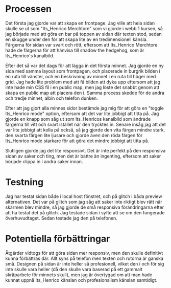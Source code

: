 # Processen

Det första jag gjorde var att skapa en frontpage. Jag ville att hela sidan skulle se ut som "Its_Henrico Merchtore" som vi gjorde i
webb 1 kursen, så jag började med att göra en bar på toppen av sidan där texten stod, sedan en skugge under den för att skapa lite
av en tredimensionell känsla. Färgerna för sidan var svart och rött, eftersom att Its_Henrico Merchtore hade de färgerna för att
hänvisa till shadow the hedgehog, som är Its_Henrico's kanalbild.

Efter det så var det dags för att lägga in det första minnet. Jag gjorde en ny sida med samma layout som frontpagen, och placerade in burgrik bilden i en ruta till vänster, och en beskrivning av minnet i en ruta till höger med grid. Jag hade lite problem med att få bilden att dyka upp eftersom att jag inte hade min CSS fil i en public map, men jag löste det snabbt genom att skapa en public map att placera den i. Samma process skedde för de andra och tredje minnet, albin och telefon dunken.

Efter att jag gjort alla minnes sidor bestämde jag mig för att göra en "toggle Its_Henrico mode" option, eftersom att det var lite jobbigt att titta på. Jag gjorde en knapp som såg ut som Its_Henricos kanalbild som ändrade färgerna till vitt och svart istället när den trycktes in. Senare insåg jag att det var lite jobbigt att kolla på också, så jag gjorde den vita färgen mindre stark, den svarta färgen lite ljusare och gjorde även den röda färgen för Its_Henrico mode starkare för att göra det mindre jobbigt att titta på.

Slutligen gjorde jag det lite responsivt. Det är inte perfekt på den responsiva sidan av saker och ting, men det är bättre än ingenting,
eftersom att saker började clippa in i andra saker innan.

# Testning

Jag har testat sidan både i local host fönstret, och på glitch i båda preview alternativen. Det var på glitch som jag såg att saker
inte riktigt blev rätt när skärmen blev mindre, så jag gjorde de små responsiva förändringarna efter att ha testat det på glitch.
Jag testade sidan i syfte att se om den fungerade överhuvudtaget.
Sedan testade jag den på telefonen.

# Potentiella förbättringar

Åtgärder vidtogs för att göra sidan mer responsiv, men den skulle definitivt kunna förbättras där. Allt syns på telefon men texten och rutorna är ganska små. Designen på sidan är inte heller så profesionell, vilket den i och för sig inte skulle vara heller (då den skulle vara baserad på ett gammalt skräparbete för minnets skull), men jag är övertygad om att man hade kunnat uppnå Its_Henrico känslan och profesionalism känslan samtidigt.